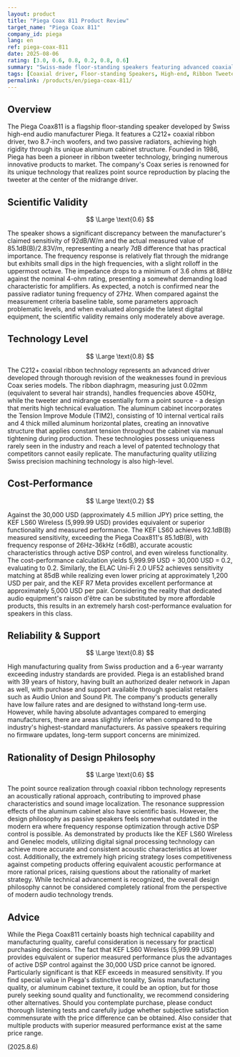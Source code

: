 ```yaml
---
layout: product
title: "Piega Coax 811 Product Review"
target_name: "Piega Coax 811"
company_id: piega
lang: en
ref: piega-coax-811
date: 2025-08-06
rating: [3.0, 0.6, 0.8, 0.2, 0.8, 0.6]
summary: "Swiss-made floor-standing speakers featuring advanced coaxial ribbon technology. While demonstrating excellent technical expertise and reliability, they face significant cost-performance challenges due to competing products offering equivalent performance at substantially lower prices."
tags: [Coaxial driver, Floor-standing Speakers, High-end, Ribbon Tweeter, Swiss Made]
permalink: /products/en/piega-coax-811/
---
```

## Overview

The Piega Coax811 is a flagship floor-standing speaker developed by Swiss high-end audio manufacturer Piega. It features a C212+ coaxial ribbon driver, two 8.7-inch woofers, and two passive radiators, achieving high rigidity through its unique aluminum cabinet structure. Founded in 1986, Piega has been a pioneer in ribbon tweeter technology, bringing numerous innovative products to market. The company's Coax series is renowned for its unique technology that realizes point source reproduction by placing the tweeter at the center of the midrange driver.

## Scientific Validity

$$ \Large \text{0.6} $$

The speaker shows a significant discrepancy between the manufacturer's claimed sensitivity of 92dB/W/m and the actual measured value of 85.1dB(B)/2.83V/m, representing a nearly 7dB difference that has practical importance. The frequency response is relatively flat through the midrange but exhibits small dips in the high frequencies, with a slight rolloff in the uppermost octave. The impedance drops to a minimum of 3.6 ohms at 88Hz against the nominal 4-ohm rating, presenting a somewhat demanding load characteristic for amplifiers. As expected, a notch is confirmed near the passive radiator tuning frequency of 27Hz. When compared against the measurement criteria baseline table, some parameters approach problematic levels, and when evaluated alongside the latest digital equipment, the scientific validity remains only moderately above average.

## Technology Level

$$ \Large \text{0.8} $$

The C212+ coaxial ribbon technology represents an advanced driver developed through thorough revision of the weaknesses found in previous Coax series models. The ribbon diaphragm, measuring just 0.02mm (equivalent to several hair strands), handles frequencies above 450Hz, while the tweeter and midrange essentially form a point source - a design that merits high technical evaluation. The aluminum cabinet incorporates the Tension Improve Module (TIM2), consisting of 10 internal vertical rails and 4 thick milled aluminum horizontal plates, creating an innovative structure that applies constant tension throughout the cabinet via manual tightening during production. These technologies possess uniqueness rarely seen in the industry and reach a level of patented technology that competitors cannot easily replicate. The manufacturing quality utilizing Swiss precision machining technology is also high-level.

## Cost-Performance

$$ \Large \text{0.2} $$

Against the 30,000 USD (approximately 4.5 million JPY) price setting, the KEF LS60 Wireless (5,999.99 USD) provides equivalent or superior functionality and measured performance. The KEF LS60 achieves 92.1dB(B) measured sensitivity, exceeding the Piega Coax811's 85.1dB(B), with frequency response of 26Hz-36kHz (±6dB), accurate acoustic characteristics through active DSP control, and even wireless functionality. The cost-performance calculation yields 5,999.99 USD ÷ 30,000 USD = 0.2, evaluating to 0.2. Similarly, the ELAC Uni-Fi 2.0 UF52 achieves sensitivity matching at 85dB while realizing even lower pricing at approximately 1,200 USD per pair, and the KEF R7 Meta provides excellent performance at approximately 5,000 USD per pair. Considering the reality that dedicated audio equipment's raison d'être can be substituted by more affordable products, this results in an extremely harsh cost-performance evaluation for speakers in this class.

## Reliability & Support

$$ \Large \text{0.8} $$

High manufacturing quality from Swiss production and a 6-year warranty exceeding industry standards are provided. Piega is an established brand with 39 years of history, having built an authorized dealer network in Japan as well, with purchase and support available through specialist retailers such as Audio Union and Sound Pit. The company's products generally have low failure rates and are designed to withstand long-term use. However, while having absolute advantages compared to emerging manufacturers, there are areas slightly inferior when compared to the industry's highest-standard manufacturers. As passive speakers requiring no firmware updates, long-term support concerns are minimized.

## Rationality of Design Philosophy

$$ \Large \text{0.6} $$

The point source realization through coaxial ribbon technology represents an acoustically rational approach, contributing to improved phase characteristics and sound image localization. The resonance suppression effects of the aluminum cabinet also have scientific basis. However, the design philosophy as passive speakers feels somewhat outdated in the modern era where frequency response optimization through active DSP control is possible. As demonstrated by products like the KEF LS60 Wireless and Genelec models, utilizing digital signal processing technology can achieve more accurate and consistent acoustic characteristics at lower cost. Additionally, the extremely high pricing strategy loses competitiveness against competing products offering equivalent acoustic performance at more rational prices, raising questions about the rationality of market strategy. While technical advancement is recognized, the overall design philosophy cannot be considered completely rational from the perspective of modern audio technology trends.

## Advice

While the Piega Coax811 certainly boasts high technical capability and manufacturing quality, careful consideration is necessary for practical purchasing decisions. The fact that KEF LS60 Wireless (5,999.99 USD) provides equivalent or superior measured performance plus the advantages of active DSP control against the 30,000 USD price cannot be ignored. Particularly significant is that KEF exceeds in measured sensitivity. If you find special value in Piega's distinctive tonality, Swiss manufacturing quality, or aluminum cabinet texture, it could be an option, but for those purely seeking sound quality and functionality, we recommend considering other alternatives. Should you contemplate purchase, please conduct thorough listening tests and carefully judge whether subjective satisfaction commensurate with the price difference can be obtained. Also consider that multiple products with superior measured performance exist at the same price range.

(2025.8.6)
